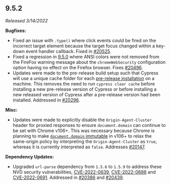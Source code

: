 ## 9.5.2

_Released 3/14/2022_

**Bugfixes:**

- Fixed an issue with `.type()` where click events could be fired on the
  incorrect target element because the target focus changed within a key-down
  event handler callback. Fixed in
  [#20525](https://github.com/cypress-io/cypress/pull/20525).
- Fixed a regression in [9.5.0](/guides/references/changelog#9-5-0) where ANSI
  colors were not removed from the FireFox warning message about the
  `chromeWebSecurity` configuration option having no effect on the Firefox
  browser. Fixes [#20496](https://github.com/cypress-io/cypress/issues/20496).
- Updates were made to the pre-release build setup such that Cypress will use a
  unique cache folder for each
  [pre-release installation](/guides/references/advanced-installation#Install-pre-release-version)
  on a machine. This removes the need to run `cypress clear cache` before
  installing a new pre-release version of Cypress or before installing a new
  released version of Cypress after a pre-release version had been installed.
  Addressed in [#20296](https://github.com/cypress-io/cypress/pull/20296).

**Misc:**

- Updates were made to explicitly disable the `Origin-Agent-Cluster` header for
  proxied responses to ensure `document.domain` can continue to be set with
  Chrome v106+. This was necessary because Chrome is planning to make
  [`document.domain` immutable](https://developer.chrome.com/blog/immutable-document-domain/)
  in v106+ to relax the same-origin policy by interpreting the
  `Origin-Agent-Cluster` as `true`, whereas it is currently interpreted as
  `false`. Addresses
  [#20147](https://github.com/cypress-io/cypress/issues/20147).

**Dependency Updates:**

- Upgraded `url-parse` dependency from `1.5.6` to `1.5.9` to address these NVD
  security vulnerabilities,
  [CVE-2022-0639](https://nvd.nist.gov/vuln/detail/CVE-2022-0639),
  [CVE-2022-0686](https://nvd.nist.gov/vuln/detail/CVE-2022-0686) and
  [CVE-2022-0691](https://nvd.nist.gov/vuln/detail/CVE-2022-0691). Addressed in
  [#20386](https://github.com/cypress-io/cypress/pull/20386) and
  [#20439](https://github.com/cypress-io/cypress/issues/20439).
